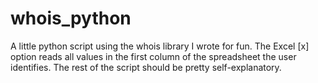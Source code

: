 # whois_python
A little python script using the whois library I wrote for fun. 
The Excel [x] option reads all values in the first column of the spreadsheet the user identifies. 
The rest of the script should be pretty self-explanatory. 
